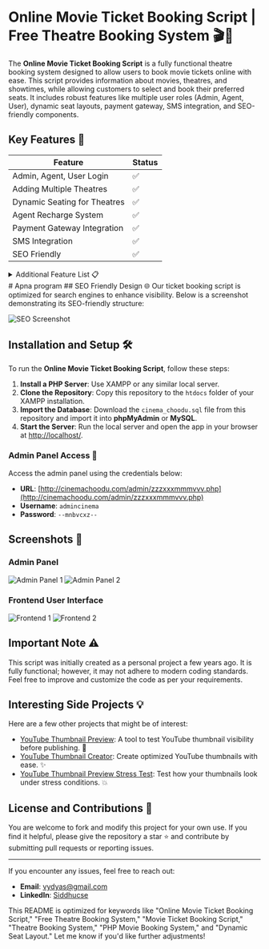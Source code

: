 # Online Movie Ticket Booking Script | Free Theatre Booking System 🎬🍿

The **Online Movie Ticket Booking Script** is a fully functional theatre booking system designed to allow users to book movie tickets online with ease. This script provides information about movies, theatres, and showtimes, while allowing customers to select and book their preferred seats. It includes robust features like multiple user roles (Admin, Agent, User), dynamic seat layouts, payment gateway, SMS integration, and SEO-friendly components.

## Key Features 🔑

| Feature                          | Status |
| -------------------------------- | ------ |
| Admin, Agent, User Login         | ✅     |
| Adding Multiple Theatres         | ✅     |
| Dynamic Seating for Theatres     | ✅     |
| Agent Recharge System            | ✅     |
| Payment Gateway Integration      | ✅     |
| SMS Integration                  | ✅     |
| SEO Friendly                     | ✅     |

<details>
  <summary>Additional Feature List 📋</summary>

  - Multi-role login system for Admin, Agent, and Users.
  - Support for adding multiple theatres with unique seating configurations.
  - Dynamic seat selection layout for each show.
  - Secure payment gateway integration for safe online transactions.
  - SMS notification support for booking confirmations and reminders.
  - SEO-friendly architecture for improved search engine visibility.
  
</details>
# Apna program
## SEO Friendly Design 🌐
Our ticket booking script is optimized for search engines to enhance visibility. Below is a screenshot demonstrating its SEO-friendly structure:

![SEO Screenshot](https://user-images.githubusercontent.com/2999586/49694166-89389900-fbaa-11e8-9b64-3d7930176630.png)

## Installation and Setup 🛠️

To run the **Online Movie Ticket Booking Script**, follow these steps:

1. **Install a PHP Server**: Use XAMPP or any similar local server.
2. **Clone the Repository**: Copy this repository to the `htdocs` folder of your XAMPP installation.
3. **Import the Database**: Download the `cinema_choodu.sql` file from this repository and import it into **phpMyAdmin** or **MySQL**.
4. **Start the Server**: Run the local server and open the app in your browser at [http://localhost/](http://localhost/).

### Admin Panel Access 🔑
Access the admin panel using the credentials below:

- **URL**: [http://cinemachoodu.com/admin/zzzxxxmmmvvv.php](http://cinemachoodu.com/admin/zzzxxxmmmvvv.php)
- **Username**: `admincinema`
- **Password**: `--mnbvcxz--`

## Screenshots 📸

### Admin Panel

![Admin Panel 1](https://user-images.githubusercontent.com/2999586/49694084-3dd1bb00-fba9-11e8-91ed-8447d8d119c7.png)
![Admin Panel 2](https://user-images.githubusercontent.com/2999586/49694087-41fdd880-fba9-11e8-805d-a0b020656da9.png)

### Frontend User Interface

![Frontend 1](https://user-images.githubusercontent.com/2999586/49694113-95702680-fba9-11e8-871d-ebf8b5684f52.png)
![Frontend 2](https://user-images.githubusercontent.com/2999586/49694115-97d28080-fba9-11e8-8204-c0c52062122d.png)

## Important Note ⚠️

This script was initially created as a personal project a few years ago. It is fully functional; however, it may not adhere to modern coding standards. Feel free to improve and customize the code as per your requirements.

## Interesting Side Projects 💡

Here are a few other projects that might be of interest:

- [YouTube Thumbnail Preview](https://youtube-thumbnail-preview.vercel.app/): A tool to test YouTube thumbnail visibility before publishing. 🎥
- [YouTube Thumbnail Creator](https://youtube-thumbnail-creator.vercel.app/): Create optimized YouTube thumbnails with ease. ✨
- [YouTube Thumbnail Preview Stress Test](https://youtube-thumbnail-preview.vercel.app/stress): Test how your thumbnails look under stress conditions. 💥

## License and Contributions 📝

You are welcome to fork and modify this project for your own use. If you find it helpful, please give the repository a star ⭐ and contribute by submitting pull requests or reporting issues.

---

If you encounter any issues, feel free to reach out:

- **Email**: [vydyas@gmail.com](mailto:vydyas@gmail.com)
- **LinkedIn**: [Siddhucse](https://www.linkedin.com/in/siddhucse/)

This README is optimized for keywords like "Online Movie Ticket Booking Script," "Free Theatre Booking System," "Movie Ticket Booking Script," "Theatre Booking System," "PHP Movie Booking System," and "Dynamic Seat Layout." Let me know if you'd like further adjustments!
